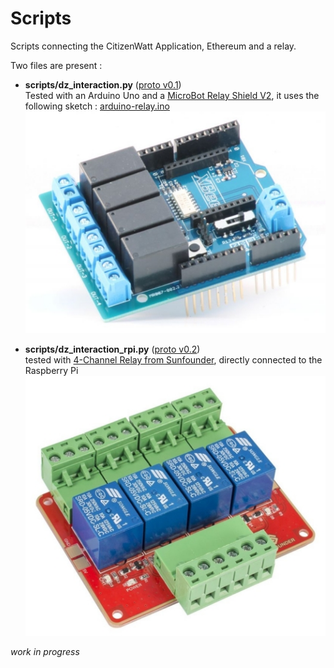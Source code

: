 # Scripts
Scripts connecting the CitizenWatt Application, Ethereum and a relay.

 
Two files are present :
- **scripts/dz_interaction.py** ([proto v0.1](https://github.com/DAISEE/Prototypes#prototype-v01))  
Tested with an Arduino Uno and a [MicroBot Relay Shield V2](http://www.microbot.it/en/product/87/Relay-Shield-V2.html), it uses the following sketch : [arduino-relay.ino](arduino-relay/arduino-relay.ino)  
![MicroBot Relay Shield V2](images/microbit.jpg)  
  
- **scripts/dz_interaction_rpi.py** ([proto v0.2](https://github.com/DAISEE/Prototypes#prototype-v02))  
tested with [4-Channel Relay from Sunfounder](http://wiki.sunfounder.cc/index.php?title=4-Channel_High_Level_Trigger_Relay), directly connected to the Raspberry Pi  
![4-Channel Relay from Sunfounder](images/sunfounder.jpg)

_work in progress_ 